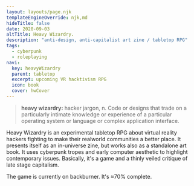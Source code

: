 ```yaml
---
layout: layouts/page.njk
templateEngineOverride: njk,md
hideTitle: false
date: 2020-09-03
altTitle: Heavy Wizardry.
description: "anti-design, anti-capitalist art zine / tabletop RPG"
tags: 
  - cyberpunk
  - roleplaying  
navi:
  key: heavyWizardry
  parent: tabletop
  excerpt: upcoming VR hacktivism RPG
  icon: book
  cover: hwCover
---
```


> <b>heavy wizardry:</b> hacker jargon, n. Code or designs that trade on a particularly intimate knowledge or experience of a particular operating system or language or complex application interface.

Heavy Wizardry is an experimental tabletop RPG about virtual reality hackers fighting to make their realworld communities a better place. It presents itself as an in-universe zine, but works also as a standalone art book. It uses cyberpunk tropes and early computer aesthetic to highlight contemporary issues. Basically, it's a game and a thinly veiled critique of late stage capitalism.

The game is currently on backburner. It's ≈70% complete.



